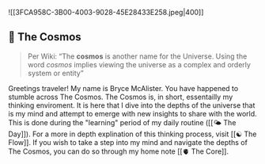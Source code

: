 
![[3FCA958C-3B00-4003-9028-45E28433E258.jpeg|400]]

## 🔮 The Cosmos 

> Per Wiki: “The **cosmos** is another name for the Universe. Using the word _cosmos_ implies viewing the universe as a complex and orderly system or entity”

Greetings traveler! My name is Bryce McAlister. You have happened to stumble across The Cosmos. The Cosmos is, in short, essentailly my thinking enviroment. It is here that I dive into the depths of the universe that is my mind and attempt to emerge with new insights to share with the world. This is done during the "learning" period of my daily routine ([[🌤 The Day]]). For a more in depth explination of this thinking process, visit  [[☯️ The Flow]]. If you wish to take a step into my mind and navigate the depths of The Cosmos, you can do so through my home note [[🫀 The Core]]. 